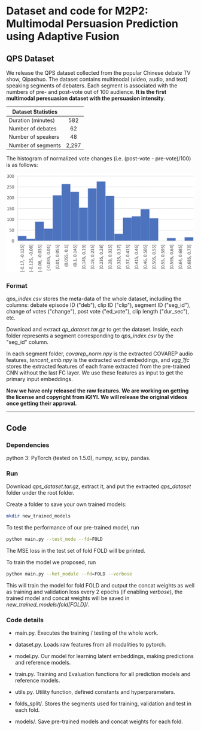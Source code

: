 # Dataset and code for M2P2: Multimodal Persuasion Prediction using Adaptive Fusion

## QPS Dataset

We release the QPS dataset collected from the popular Chinese debate TV show, Qipashuo. The dataset contains multimodal (video, audio, and text) speaking segments of debaters. Each segment is associated with the numbers of pre- and post-vote out of 100 audience. __It is the first multimodal peresuasion dataset with the persuasion intensity__.

| Dataset Statistics |       |
| ------------------ | :---: |
| Duration (minutes) |  582  |
| Number of debates  |  62   |
| Number of speakers |  48   |
| Number of segments | 2,297 |


The histogram of normalized vote changes (i.e.  (post-vote - pre-vote)/100) is as follows:

![alt text](https://raw.githubusercontent.com/cy-bai/m2p2/master/hist_vote_change.png "Histogram")

### Format

*qps\_index.csv* stores the meta-data of the whole dataset, including the columns: debate episode ID ("deb"), clip ID ("clip"), segment ID ("seg_id"), change of votes ("change"), post vote ("ed_vote"), clip length ("dur_sec"), etc.

Download and extract *qp_dataset.tar.gz* to get the dataset. Inside, each folder represents a segment corresponding to *qps\_index.csv* by the "seg_id" column. 

In each segment folder, *covarep\_norm.npy* is the extracted COVAREP audio features, *tencent\_emb.npy* is the extracted word embeddings, and *vgg_1fc* stores the extracted features of each frame extracted from the pre-trained CNN without the last FC layer. We use these features as input to get the primary input embeddings.

**Now we have only released the raw features. We are working on getting the license and copyright from iQIYI. We will release the original videos once getting their approval.**

--------------------

## Code

### Dependencies

python 3: PyTorch (tested on 1.5.0), numpy, scipy, pandas. 

### Run

Download *qps\_dataset.tar.gz*, extract it, and put the extracted *qps\_dataset* folder under the root folder.

Create a folder to save your own trained models:

```bash
mkdir new_trained_models
```

To test the performance of our pre-trained model, run

```bash
python main.py --test_mode --fd=FOLD
```

The MSE loss in the test set of fold FOLD will be printed.

To train the model we proposed, run

```bash
python main.py --het_module --fd=FOLD --verbose
```

This will train the model for fold FOLD and output the concat weights as well as training and validation loss every 2 epochs (if enabling *verbose*), the trained model and concat weights  will be saved in *new\_trained\_models/fold[FOLD]/*.

### Code details

* main.py. Executes the training / testing of the whole work.

* dataset.py. Loads raw features from all modalities to pytorch.

* model.py. Our model for learning latent embeddings, making predictions and reference models.

* train.py. Training and Evaluation functions for all prediction models and reference models.

* utils.py. Utility function, defined constants and hyperparameters.

* folds_split/. Stores the segments used for training, validation and test in each fold.

* models/. Save pre-trained models and concat weights for each fold.

